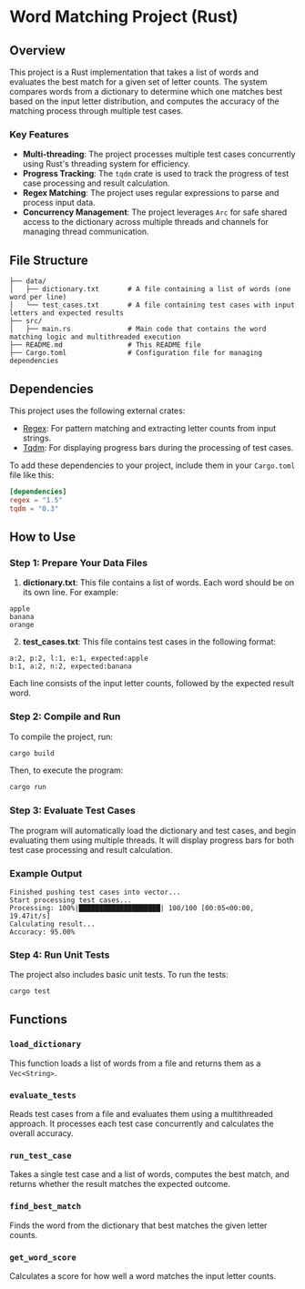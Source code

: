 # Word Matching Project (Rust)

## Overview

This project is a Rust implementation that takes a list of words and evaluates the best match for a given set of letter
counts. The system compares words from a dictionary to determine which one matches best based on the input letter
distribution, and computes the accuracy of the matching process through multiple test cases.

### Key Features

- **Multi-threading**: The project processes multiple test cases concurrently using Rust's threading system for
  efficiency.
- **Progress Tracking**: The `tqdm` crate is used to track the progress of test case processing and result calculation.
- **Regex Matching**: The project uses regular expressions to parse and process input data.
- **Concurrency Management**: The project leverages `Arc` for safe shared access to the dictionary across multiple
  threads and channels for managing thread communication.

## File Structure

```plaintext
├── data/
│   ├── dictionary.txt       # A file containing a list of words (one word per line)
│   └── test_cases.txt       # A file containing test cases with input letters and expected results
├── src/
│   ├── main.rs              # Main code that contains the word matching logic and multithreaded execution
├── README.md                # This README file
├── Cargo.toml               # Configuration file for managing dependencies
```

## Dependencies

This project uses the following external crates:

- [Regex](https://crates.io/crates/regex): For pattern matching and extracting letter counts from input strings.
- [Tqdm](https://crates.io/crates/tqdm): For displaying progress bars during the processing of test cases.

To add these dependencies to your project, include them in your `Cargo.toml` file like this:

```toml
[dependencies]
regex = "1.5"
tqdm = "0.3"
```

## How to Use

### Step 1: Prepare Your Data Files

1. **dictionary.txt**: This file contains a list of words. Each word should be on its own line. For example:

```
apple
banana
orange
```

2. **test_cases.txt**: This file contains test cases in the following format:

```
a:2, p:2, l:1, e:1, expected:apple
b:1, a:2, n:2, expected:banana
```

Each line consists of the input letter counts, followed by the expected result word.

### Step 2: Compile and Run

To compile the project, run:

```bash
cargo build
```

Then, to execute the program:

```bash
cargo run
```

### Step 3: Evaluate Test Cases

The program will automatically load the dictionary and test cases, and begin evaluating them using multiple threads. It
will display progress bars for both test case processing and result calculation.

### Example Output

```
Finished pushing test cases into vector...
Start processing test cases...
Processing: 100%|████████████████████| 100/100 [00:05<00:00, 19.47it/s]
Calculating result...
Accuracy: 95.00%
```

### Step 4: Run Unit Tests

The project also includes basic unit tests. To run the tests:

```bash
cargo test
```

## Functions

### `load_dictionary`

This function loads a list of words from a file and returns them as a `Vec<String>`.

### `evaluate_tests`

Reads test cases from a file and evaluates them using a multithreaded approach. It processes each test case concurrently
and calculates the overall accuracy.

### `run_test_case`

Takes a single test case and a list of words, computes the best match, and returns whether the result matches the
expected outcome.

### `find_best_match`

Finds the word from the dictionary that best matches the given letter counts.

### `get_word_score`

Calculates a score for how well a word matches the input letter counts.
